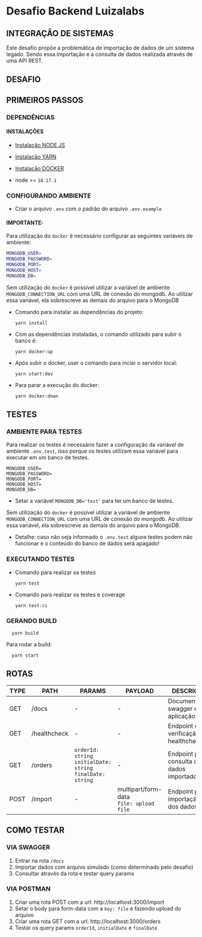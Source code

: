 # Desafio Backend Luizalabs

## INTEGRAÇÃO DE SISTEMAS
Este desafio propõe a problemática de importação de dados de um sistema legado. Sendo essa importação e a consulta de dados realizada através de uma API REST.

## DESAFIO


## PRIMEIROS PASSOS

### DEPENDÊNCIAS

#### INSTALAÇÕES
- [Instalação NODE JS](https://nodejs.org/en/)
- [Instalação YARN](https://yarnpkg.com/getting-started/install)
- [Instalação DOCKER](https://docs.docker.com/engine/install/)


- node >= `18.17.1`

### CONFIGURANDO AMBIENTE
* Criar o arquivo `.env` com o padrão do arquivo `.env.example`
#### IMPORTANTE: 
  Para utilização do `docker` é necessário configurar as seguintes variáveis de ambiente:
 ```bash
MONGODB_USER=
MONGODB_PASSWORD=
MONGODB_PORT=
MONGODB_HOST=
MONGODB_DB=
```

Sem utilização do `docker` é possível utilizar a variável de ambiente `MONGODB_CONNECTION_URL` com uma URL de conexão do mongodb.
Ao utilizar essa variável, ela sobrescreve as demais do arquivo para o MongoDB


* Comando para instalar as dependências do projeto:
  
  ```
  yarn install
  ```
* Com as dependências instaladas, o comando utilizado para subir o banco é:
  
  ```
  yarn docker:up
  ```
* Após subir o docker, user o comando para inciar o servidor local:
  
  ```
  yarn start:dev
  ```
* Para parar a execução do docker:
  
  ```
  yarn docker:down
  ```
## TESTES
### AMBIENTE PARA TESTES
Para realizar os testes é necessário fazer a configuração da variável de ambiente `.env.test`, isso porque os testes utilizam essa variável para executar em um banco de testes.
```
MONGODB_USER=
MONGODB_PASSWORD=
MONGODB_PORT=
MONGODB_HOST=
MONGODB_DB=
```
* Setar a variável `MONGODB_DB='test'` para ter um banco de testes.

Sem utilização do `docker` é possível utilizar a variável de ambiente `MONGODB_CONNECTION_URL` com uma URL de conexão do mongodb.
Ao utilizar essa variável, ela sobrescreve as demais do arquivo para o MongoDB.
* Detalhe: caso não seja informado o `.env.test` alguns testes podem não funcionar e o conteúdo do banco de dados será apagado!

### EXECUTANDO TESTES
* Comando para realizar os testes
  ```
  yarn test
  ```

* Comando para realizar os testes e coverage
  ```
  yarn test:ci
  ```

### GERANDO BUILD
```
  yarn build
```
Para rodar a build:
```
  yarn start
```



## ROTAS

| TYPE | PATH | PARAMS | PAYLOAD | DESCRIÇÃO |
|------|------|--------|---------|-----------|
|GET| /docs | - | - | Documentação swagger da aplicação |
|GET| /healthcheck | - | - | Endpoint de verificação healthcheck |
|GET| /orders | `orderId: string` <br/> `initialDate: string` <br/> `finalDate: string` | - | Endpoint para consulta dos dados importados |
|POST| /import | - | multipart/form-data <br/> `file: upload file` | Endpoint para importação dos dados |

## COMO TESTAR
### VIA SWAGGER
1. Entrar na rota `/docs`
2. Importar dados com arquivo simulado (como determinado pelo desafio)
3. Consultar através da rota e testar query params

### VIA POSTMAN
1. Criar uma rota POST com a url: http://localhost:3000/import
2. Setar o body para form-data com a `key: file` e fazendo upload do arquivo
3. Criar uma rota GET com a url: http://localhost:3000/orders
4. Testar os query params `orderId`, `initialDate` e `finalDate` 

